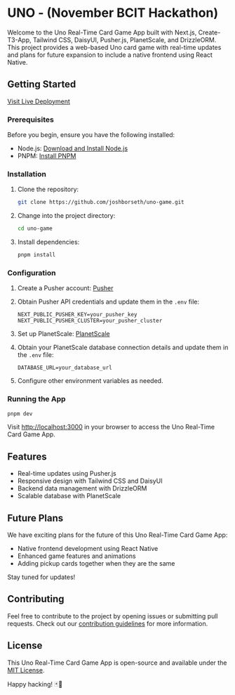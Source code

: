 # UNO - (November BCIT Hackathon)

Welcome to the Uno Real-Time Card Game App built with Next.js, Create-T3-App, Tailwind CSS, DaisyUI, Pusher.js, PlanetScale, and DrizzleORM. This project provides a web-based Uno card game with real-time updates and plans for future expansion to include a native frontend using React Native.

## Getting Started

[Visit Live Deployment](https://uno-vert.vercel.app/)

### Prerequisites

Before you begin, ensure you have the following installed:

- Node.js: [Download and Install Node.js](https://nodejs.org/)
- PNPM: [Install PNPM](https://pnpm.io/installation)

### Installation

1. Clone the repository:

   ```bash
   git clone https://github.com/joshborseth/uno-game.git
   ```

2. Change into the project directory:

   ```bash
   cd uno-game
   ```

3. Install dependencies:

   ```bash
   pnpm install
   ```

### Configuration

1. Create a Pusher account: [Pusher](https://pusher.com/)
2. Obtain Pusher API credentials and update them in the `.env` file:

   ```env
   NEXT_PUBLIC_PUSHER_KEY=your_pusher_key
   NEXT_PUBLIC_PUSHER_CLUSTER=your_pusher_cluster
   ```

3. Set up PlanetScale: [PlanetScale](https://planetscale.com/)

4. Obtain your PlanetScale database connection details and update them in the `.env` file:

   ```env
   DATABASE_URL=your_database_url
   ```

5. Configure other environment variables as needed.

### Running the App

```bash
pnpm dev
```

Visit [http://localhost:3000](http://localhost:3000) in your browser to access the Uno Real-Time Card Game App.

## Features

- Real-time updates using Pusher.js
- Responsive design with Tailwind CSS and DaisyUI
- Backend data management with DrizzleORM
- Scalable database with PlanetScale

## Future Plans

We have exciting plans for the future of this Uno Real-Time Card Game App:

- Native frontend development using React Native
- Enhanced game features and animations
- Adding pickup cards together when they are the same

Stay tuned for updates!

## Contributing

Feel free to contribute to the project by opening issues or submitting pull requests. Check out our [contribution guidelines](CONTRIBUTING.md) for more information.

## License

This Uno Real-Time Card Game App is open-source and available under the [MIT License](LICENSE).

Happy hacking! 🃏🎉
